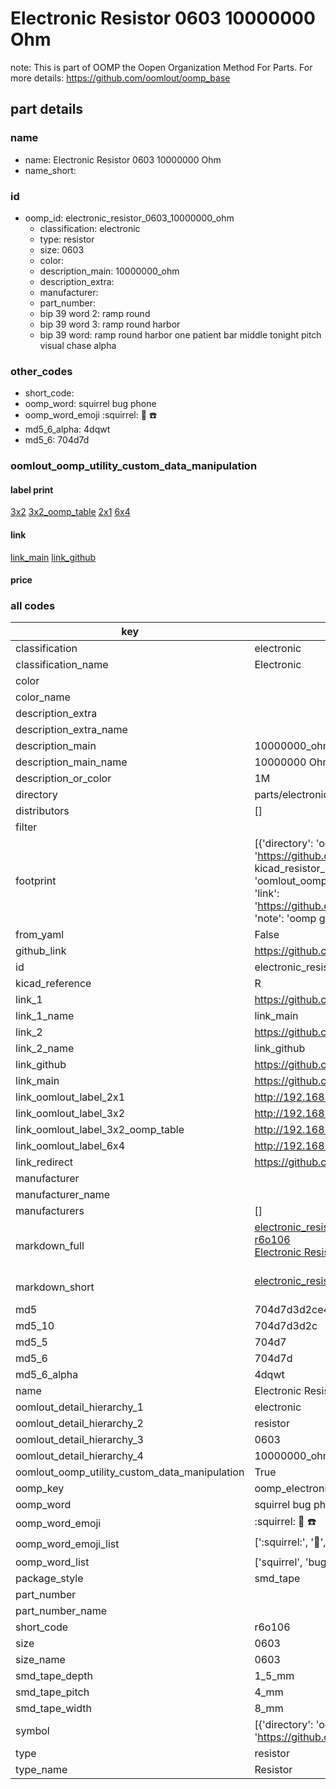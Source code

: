 # Electronic Resistor 0603 10000000 Ohm  

note: This is part of OOMP the Oopen Organization Method For Parts. For more details: https://github.com/oomlout/oomp_base

##  part details
  







### name
* name: Electronic Resistor 0603 10000000 Ohm
* name_short: 
### id
* oomp_id: electronic_resistor_0603_10000000_ohm
  * classification: electronic
  * type: resistor
  * size: 0603
  * color: 
  * description_main: 10000000_ohm
  * description_extra: 
  * manufacturer: 
  * part_number: 
  * bip 39 word 2: ramp round
  * bip 39 word 3: ramp round harbor
  * bip 39 word: ramp round harbor one patient bar middle tonight pitch visual chase alpha

### other_codes
* short_code: 
* oomp_word: squirrel bug phone
* oomp_word_emoji :squirrel: :bug: :phone:
* md5_6_alpha: 4dqwt
* md5_6: 704d7d






### oomlout_oomp_utility_custom_data_manipulation
#### label print
[3x2](http://192.168.1.245:1112/?label=oomp%204dqwt)
[3x2_oomp_table](http://192.168.1.108:1112/?label=oomp%204dqwt)
[2x1](http://192.168.1.242:1112/?label=oomp%204dqwt)
[6x4](http://192.168.1.55:1112/?label=oomp%204dqwt)    

#### link

[link_main](https://github.com/oomlout/oomlout_oomp_version_1_messy/tree/main/parts/electronic_resistor_0603_10000000_ohm) [link_github](https://github.com/oomlout/oomlout_oomp_version_1_messy/tree/main/parts/electronic_resistor_0603_10000000_ohm)                             

#### price







### all codes 
| key | value |  
| --- | --- |  
| classification | electronic |  
| classification_name | Electronic |  
| color |  |  
| color_name |  |  
| description_extra |  |  
| description_extra_name |  |  
| description_main | 10000000_ohm |  
| description_main_name | 10000000 Ohm |  
| description_or_color | 1M |  
| directory | parts/electronic_resistor_0603_10000000_ohm |  
| distributors | [] |  
| filter |  |  
| footprint | [{'directory': 'oomlout_oomp_footprint_bot/footprints/kicad_resistor_smd_r_0603_1608metric//working/working.kicad_mod', 'index': 0, 'link': 'https://github.com/oomlout/oomlout_oomp_footprint_bot/tree/main/foootprntss/kicad_resistor_smd_r_0603_1608metric', 'note': 'source footprint kicad_resistor_smd_r_0603_1608metric', 'oomp_key': 'oomp_kicad_resistor_smd_r_0603_1608metric'}, {'directory': 'oomlout_oomp_footprint_bot/footprints/oomlout_oomlout_oomp_part_footprints_r6o106_electronic_resistor_0603_10000000_ohm//working/working.kicad_mod', 'index': 1, 'link': 'https://github.com/oomlout/oomlout_oomp_footprint_bot/tree/main/foootprntss/oomlout_oomlout_oomp_part_footprints_r6o106_electronic_resistor_0603_10000000_ohm', 'note': 'oomp generated footprint', 'oomp_key': 'oomp_oomlout_oomlout_oomp_part_footprints_r6o106_electronic_resistor_0603_10000000_ohm'}] |  
| from_yaml | False |  
| github_link | https://github.com/oomlout/oomlout_oomp_part_src/tree/main/parts/electronic_resistor_0603_10000000_ohm |  
| id | electronic_resistor_0603_10000000_ohm |  
| kicad_reference | R |  
| link_1 | https://github.com/oomlout/oomlout_oomp_version_1_messy/tree/main/parts/electronic_resistor_0603_10000000_ohm |  
| link_1_name | link_main |  
| link_2 | https://github.com/oomlout/oomlout_oomp_version_1_messy/tree/main/parts/electronic_resistor_0603_10000000_ohm |  
| link_2_name | link_github |  
| link_github | https://github.com/oomlout/oomlout_oomp_version_1_messy/tree/main/parts/electronic_resistor_0603_10000000_ohm |  
| link_main | https://github.com/oomlout/oomlout_oomp_version_1_messy/tree/main/parts/electronic_resistor_0603_10000000_ohm |  
| link_oomlout_label_2x1 | http://192.168.1.242:1112/?label=oomp%204dqwt |  
| link_oomlout_label_3x2 | http://192.168.1.245:1112/?label=oomp%204dqwt |  
| link_oomlout_label_3x2_oomp_table | http://192.168.1.108:1112/?label=oomp%204dqwt |  
| link_oomlout_label_6x4 | http://192.168.1.55:1112/?label=oomp%204dqwt |  
| link_redirect | https://github.com/oomlout/oomlout_oomp_version_1_messy/tree/main/parts/electronic_resistor_0603_10000000_ohm |  
| manufacturer |  |  
| manufacturer_name |  |  
| manufacturers | [] |  
| markdown_full | [electronic_resistor_0603_10000000_ohm](none)<br>[r6o106](none)<br>[Electronic Resistor 0603 10000000 Ohm](none)<br><br> |  
| markdown_short | [electronic_resistor_0603_10000000_ohm](none)<br><br> |  
| md5 | 704d7d3d2ce4918849d089aad22f1d8b |  
| md5_10 | 704d7d3d2c |  
| md5_5 | 704d7 |  
| md5_6 | 704d7d |  
| md5_6_alpha | 4dqwt |  
| name | Electronic Resistor 0603 10000000 Ohm |  
| oomlout_detail_hierarchy_1 | electronic |  
| oomlout_detail_hierarchy_2 | resistor |  
| oomlout_detail_hierarchy_3 | 0603 |  
| oomlout_detail_hierarchy_4 | 10000000_ohm |  
| oomlout_oomp_utility_custom_data_manipulation | True |  
| oomp_key | oomp_electronic_resistor_0603_10000000_ohm |  
| oomp_word | squirrel bug phone |  
| oomp_word_emoji | :squirrel: :bug: :phone: |  
| oomp_word_emoji_list | [':squirrel:', ':bug:', ':phone:'] |  
| oomp_word_list | ['squirrel', 'bug', 'phone'] |  
| package_style | smd_tape |  
| part_number |  |  
| part_number_name |  |  
| short_code | r6o106 |  
| size | 0603 |  
| size_name | 0603 |  
| smd_tape_depth | 1_5_mm |  
| smd_tape_pitch | 4_mm |  
| smd_tape_width | 8_mm |  
| symbol | [{'directory': 'oomlout_oomp_symbol_bot/symbols/kicad_device_r//working/working.kicad_sym', 'index': 0, 'link': 'https://github.com/oomlout/oomlout_oomp_symbol_bot/tree/main/symbols/kicad_device_r', 'oomp_key': 'oomp_kicad_device_r'}] |  
| type | resistor |  
| type_name | Resistor |  
